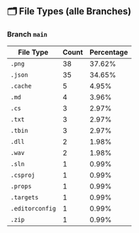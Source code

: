 ## 🗂️ File Types (alle Branches)

### Branch `main`
| File Type | Count | Percentage |
|-----------|-------|------------|
| `.png` | 38 | 37.62% |
| `.json` | 35 | 34.65% |
| `.cache` | 5 | 4.95% |
| `.md` | 4 | 3.96% |
| `.cs` | 3 | 2.97% |
| `.txt` | 3 | 2.97% |
| `.tbin` | 3 | 2.97% |
| `.dll` | 2 | 1.98% |
| `.wav` | 2 | 1.98% |
| `.sln` | 1 | 0.99% |
| `.csproj` | 1 | 0.99% |
| `.props` | 1 | 0.99% |
| `.targets` | 1 | 0.99% |
| `.editorconfig` | 1 | 0.99% |
| `.zip` | 1 | 0.99% |
